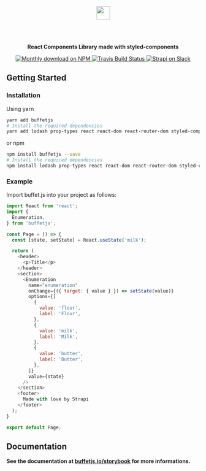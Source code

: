 <div align="center">
  <a href="https://buffetjs.io">
    <img height="35" src="https://cldup.com/ViG2KxiXwc-3000x3000.png" />
  </a>

<br /><br />

<strong>React Components Library made with styled-components</strong>

  <p align="center">
    <a href="https://www.npmjs.org/package/buffetjs">
      <img src="https://img.shields.io/npm/dm/buffetjs.svg" alt="Monthly download on NPM" />
    </a>
    <a href="https://travis-ci.org/strapi/buffet">
      <img src="https://travis-ci.org/strapi/buffet.svg?branch=master" alt="Travis Build Status" />
    </a>
    <a href="http://slack.strapi.io">
      <img src="http://slack.strapi.io/badge.svg" alt="Strapi on Slack" />
    </a>
  </p>
</div>

## Getting Started

### Installation

Using yarn

```bash
yarn add buffetjs
# Install the required dependencies
yarn add lodash prop-types react react-dom react-router-dom styled-components
```

or npm

```bash
npm install buffetjs --save
# Install the required dependencies
npm install lodash prop-types react react-dom react-router-dom styled-components --save
```

### Example

Import buffet.js into your project as follows:

```js
import React from 'react';
import {
  Enumeration,
} from 'buffetjs';

const Page = () => {
  const [state, setState] = React.useState('milk');

  return (
    <header>
      <p>Title</p>
    </header>
    <section>
      <Enumeration
        name="enumeration"
        onChange={({ target: { value } }) => setState(value)}
        options={[
          {
            value: 'flour',
            label: 'Flour',
          },
          {
            value: 'milk',
            label: 'Milk',
          },
          {
            value: 'butter',
            label: 'Butter',
          },
        ]}
        value={state}
      />
    </section>
    <footer>
      Made with love by Strapi
    </footer>
  );
}

export default Page;
```

## Documentation

<strong>See the documentation at [buffetjs.io/storybook](https://buffetjs.io/storybook) for more informations.</strong>
